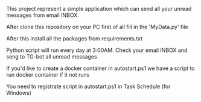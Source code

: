 This project represent a simple application which can send all your unread messages from email INBOX.

After clone this repository on your PC first of all fill in the 'MyData.py' file

After this install all the packages from requirements.txt

Python script will run every day at 3:00AM. Check your email INBOX and seng to TG-bot all unread messages

If you'd like to create a docker container in autostart.ps1 we have a script to run docker container if it not runs

You need to registrate script in autostart.ps1 in Task Schedule (for Windows)